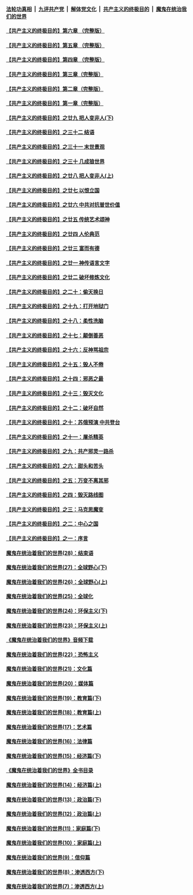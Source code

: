 

####  [法轮功真相](../../../../basic/blob/master/README.md?t=06020901) &nbsp;|&nbsp; [九评共产党](../../../../9ping.md/blob/master/README.md?t=06020901) &nbsp;|&nbsp; [解体党文化](../../../../jtdwh.md/blob/master/README.md?t=06020901)  &nbsp;|&nbsp; [共产主义的终极目的](../../../../gczydzjmd.md/blob/master/README.md?t=06020901) &nbsp;|&nbsp; [魔鬼在统治我们的世界](../../../../mgztzwmdsj.md/blob/master/README.md?t=06020901) 

#### [【共产主义的终极目的】第六章 （完整版）](../pages/nsc422/n11428913.md?t=06020901) 

#### [【共产主义的终极目的】第五章 （完整版）](../pages/nsc422/n11428912.md?t=06020901) 

#### [【共产主义的终极目的】第四章 （完整版）](../pages/nsc422/n11428907.md?t=06020901) 

#### [【共产主义的终极目的】第三章（完整版）](../pages/nsc422/n11428848.md?t=06020901) 

#### [【共产主义的终极目的】第二章（完整版）](../pages/nsc422/n11428831.md?t=06020901) 

#### [【共产主义的终极目的】第一章（完整版）](../pages/nsc422/n11417651.md?t=06020901) 

#### [【共产主义的终极目的】之廿九 把人变非人(下)](../pages/nsc422/n11344140.md?t=06020901) 

#### [【共产主义的终极目的】之三十二 结语](../pages/nsc422/n11360535.md?t=06020901) 

#### [【共产主义的终极目的】之三十一 末世景观](../pages/nsc422/n11351129.md?t=06020901) 

#### [【共产主义的终极目的】之三十 几成狼世界](../pages/nsc422/n11348280.md?t=06020901) 

#### [【共产主义的终极目的】之廿八 把人变非人(上)](../pages/nsc422/n11340492.md?t=06020901) 

#### [【共产主义的终极目的】之廿七 以恨立国](../pages/nsc422/n11336944.md?t=06020901) 

#### [【共产主义的终极目的】之廿六 中共对抗普世价值](../pages/nsc422/n11324785.md?t=06020901) 

#### [【共产主义的终极目的】之廿五 传统艺术颂神](../pages/nsc422/n11296396.md?t=06020901) 

#### [【共产主义的终极目的】之廿四 人伦典范](../pages/nsc422/n11296397.md?t=06020901) 

#### [【共产主义的终极目的】之廿三 富而有德](../pages/nsc422/n11283598.md?t=06020901) 

#### [【共产主义的终极目的】之廿一 神传语言文字](../pages/nsc422/n11263265.md?t=06020901) 

#### [【共产主义的终极目的】之廿二 破坏修炼文化](../pages/nsc422/n11245728.md?t=06020901) 

#### [【共产主义的终极目的】之二十：偷天换日](../pages/nsc422/n11238846.md?t=06020901) 

#### [【共产主义的终极目的】之十九：打开地狱门](../pages/nsc422/n11206376.md?t=06020901) 

#### [【共产主义的终极目的】之十八：柔性洗脑](../pages/nsc422/n11199994.md?t=06020901) 

#### [【共产主义的终极目的】之十七：颠倒善恶](../pages/nsc422/n11179782.md?t=06020901) 

#### [【共产主义的终极目的】之十六：反神骂祖宗](../pages/nsc422/n11166798.md?t=06020901) 

#### [【共产主义的终极目的】之十五：毁人不倦](../pages/nsc422/n11166792.md?t=06020901) 

#### [【共产主义的终极目的】之十四：邪恶之最](../pages/nsc422/n11150249.md?t=06020901) 

#### [【共产主义的终极目的】之十三：毁灭文化](../pages/nsc422/n11135227.md?t=06020901) 

#### [【共产主义的终极目的】之十二：破坏自然](../pages/nsc422/n11135214.md?t=06020901) 

#### [【共产主义的终极目的】之十：苏俄预演 中共登台](../pages/nsc422/n11118424.md?t=06020901) 

#### [【共产主义的终极目的】之十一：屠杀精英](../pages/nsc422/n11118442.md?t=06020901) 

#### [【共产主义的终极目的】之九：共产邪灵一路杀](../pages/nsc422/n11114139.md?t=06020901) 

#### [【共产主义的终极目的】之六：甜头和苦头](../pages/nsc422/n11096971.md?t=06020901) 

#### [【共产主义的终极目的】之五：万变不离其邪](../pages/nsc422/n11091285.md?t=06020901) 

#### [【共产主义的终极目的】之四：毁灭路线图](../pages/nsc422/n11086284.md?t=06020901) 

#### [【共产主义的终极目的】之三：马克思魔变](../pages/nsc422/n11061941.md?t=06020901) 

#### [【共产主义的终极目的】之二：中心之国](../pages/nsc422/n11047728.md?t=06020901) 

#### [【共产主义的终极目的】之一：序言](../pages/nsc422/n11086077.md?t=06020901) 

#### [魔鬼在统治着我们的世界(28)：结束语](../pages/nsc422/n10936246.md?t=06020901) 

#### [魔鬼在统治着我们的世界(27)：全球野心(下)](../pages/nsc422/n10928319.md?t=06020901) 

#### [魔鬼在统治着我们的世界(26)：全球野心(上)](../pages/nsc422/n10900318.md?t=06020901) 

#### [魔鬼在统治着我们的世界(25)：全球化](../pages/nsc422/n10788205.md?t=06020901) 

#### [魔鬼在统治着我们的世界(24)：环保主义(下)](../pages/nsc422/n10695307.md?t=06020901) 

#### [魔鬼在统治着我们的世界(23)：环保主义(上)](../pages/nsc422/n10688613.md?t=06020901) 

#### [《魔鬼在统治着我们的世界》音频下载](../pages/nsc422/n10635553.md?t=06020901) 

#### [魔鬼在统治着我们的世界(22)：恐怖主义](../pages/nsc422/n10614727.md?t=06020901) 

#### [魔鬼在统治着我们的世界(21)：文化篇](../pages/nsc422/n10597706.md?t=06020901) 

#### [魔鬼在统治着我们的世界(20)：媒体篇](../pages/nsc422/n10586579.md?t=06020901) 

#### [魔鬼在统治着我们的世界(19)：教育篇(下)](../pages/nsc422/n10564808.md?t=06020901) 

#### [魔鬼在统治着我们的世界(18)：教育篇(上)](../pages/nsc422/n10526970.md?t=06020901) 

#### [魔鬼在统治着我们的世界(17)：艺术篇](../pages/nsc422/n10499093.md?t=06020901) 

#### [魔鬼在统治着我们的世界(16)：法律篇](../pages/nsc422/n10485969.md?t=06020901) 

#### [魔鬼在统治着我们的世界(15)：经济篇(下)](../pages/nsc422/n10469975.md?t=06020901) 

#### [《魔鬼在统治着我们的世界》全书目录](../pages/nsc422/n10464261.md?t=06020901) 

#### [魔鬼在统治着我们的世界(14)：经济篇(上)](../pages/nsc422/n10457370.md?t=06020901) 

#### [魔鬼在统治着我们的世界(13)：政治篇(下)](../pages/nsc422/n10448270.md?t=06020901) 

#### [魔鬼在统治着我们的世界(12)：政治篇(上)](../pages/nsc422/n10444576.md?t=06020901) 

#### [魔鬼在统治着我们的世界(11)：家庭篇(下)](../pages/nsc422/n10440961.md?t=06020901) 

#### [魔鬼在统治着我们的世界(10)：家庭篇(上)](../pages/nsc422/n10435448.md?t=06020901) 

#### [魔鬼在统治着我们的世界(9)：信仰篇](../pages/nsc422/n10432159.md?t=06020901) 

#### [魔鬼在统治着我们的世界(8)：渗透西方(下)](../pages/nsc422/n10429603.md?t=06020901) 

#### [魔鬼在统治着我们的世界(7)：渗透西方(上)](../pages/nsc422/n10426013.md?t=06020901) 

